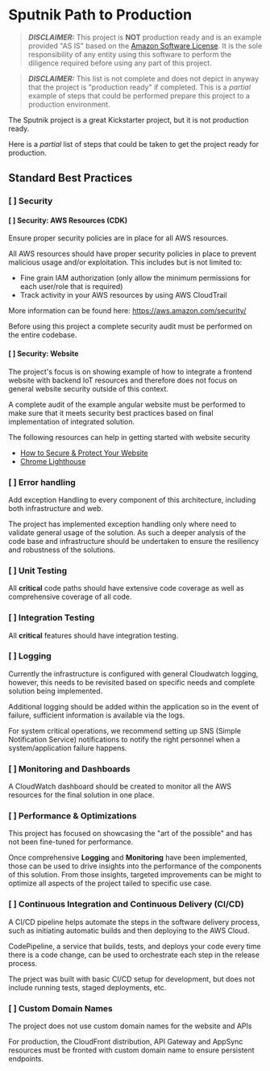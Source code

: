 # Sputnik Path to Production

> ***DISCLAIMER:*** This project is **NOT** production ready and is an example provided "AS IS" based on the [Amazon Software License](https://aws.amazon.com/asl/).
> It is the sole responsibility of any entity using this software to perform the diligence required before using any part of this project.

> ***DISCLAIMER:*** This list is not complete and does not depict in anyway that the project is "production ready" if completed.
> This is a *partial* example of steps that could be performed prepare this project to a production environment.

The Sputnik project is a great Kickstarter project, but it is not production ready.

Here is a *partial* list of steps that could be taken to get the project ready for production.

## Standard Best Practices

### [ ] Security
#### [ ] Security: AWS Resources (CDK)
Ensure proper security policies are in place for all AWS resources.

All AWS resources should have proper security policies in place to prevent malicious usage and/or exploitation. This includes but is not limited to:
* Fine grain IAM authorization (only allow the minimum permissions for each user/role that is required)
* Track activity in your AWS resources by using AWS CloudTrail
 
More information can be found here: https://aws.amazon.com/security/

Before using this project a complete security audit must be performed on the entire codebase.

#### [ ] Security: Website
The project's focus is on showing example of how to integrate a frontend website with backend IoT resources and therefore does not focus on general website
security outside of this context.

A complete audit of the example angular website must be performed to make sure that it meets security best practices based on final implementation of integrated solution.

The following resources can help in getting started with website security
* [How to Secure & Protect Your Website](https://sucuri.net/guides/website-security/)
* [Chrome Lighthouse](https://developers.google.com/web/tools/lighthouse)

### [ ] Error handling
Add exception Handling to every component of this architecture, including both infrastructure and web.

The project has implemented exception handling only where need to validate general usage of the solution.
As such a deeper analysis of the code base and infrastructure should be undertaken to ensure the resiliency and robustness of the solutions.

### [ ] Unit Testing
All **critical** code paths should have extensive code coverage as well as comprehensive coverage of all code.

### [ ] Integration Testing
All **critical** features should have integration testing.

### [ ] Logging
Currently the infrastructure is configured with general Cloudwatch logging, however, this needs to be revisited based on specific needs and complete solution being implemented.

Additional logging should be added within the application so in the event of failure, sufficient information is available via the logs.

For system critical operations, we recommend setting up SNS (Simple Notification Service) notifications to notify the right personnel when a system/application failure happens.

### [ ] Monitoring and Dashboards
A CloudWatch dashboard should be created to monitor all the AWS resources for the final solution in one place.

### [ ] Performance & Optimizations
This project has focused on showcasing the "art of the possible" and has not been fine-tuned for performance.

Once comprehensive **Logging** and **Monitoring** have been implemented, those can be used to drive insights into the performance of the components of this solution.
From those insights, targeted improvements can be might to optimize all aspects of the project tailed to specific use case.

### [ ] Continuous Integration and Continuous Delivery (CI/CD)
A CI/CD pipeline helps automate the steps in the software delivery process, such as initiating automatic builds and then deploying to the AWS Cloud.

CodePipeline, a service that builds, tests, and deploys your code every time there is a code change, can be used to orchestrate each step in the release process.

The prject was built with basic CI/CD setup for development, but does not include running tests, staged deployments, etc.

### [ ] Custom Domain Names
The project does not use custom domain names for the website and APIs

For production, the CloudFront distribution, API Gateway and AppSync resources must be fronted with custom domain name to ensure persistent endpoints.

